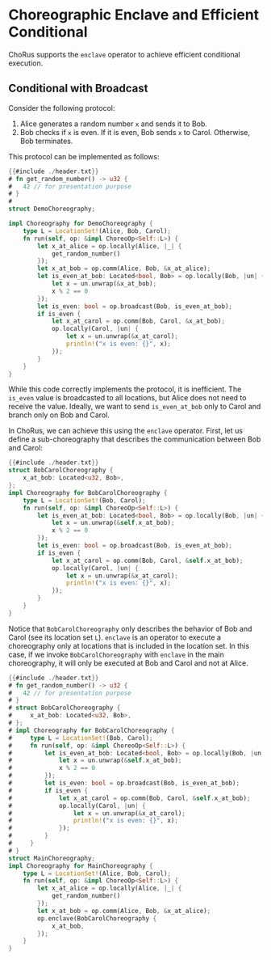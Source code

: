 # Choreographic Enclave and Efficient Conditional

ChoRus supports the `enclave` operator to achieve efficient conditional execution.

## Conditional with Broadcast

Consider the following protocol:

1. Alice generates a random number `x` and sends it to Bob.
2. Bob checks if `x` is even. If it is even, Bob sends `x` to Carol. Otherwise, Bob terminates.

This protocol can be implemented as follows:

```rust
{{#include ./header.txt}}
# fn get_random_number() -> u32 {
#   42 // for presentation purpose
# }
#
struct DemoChoreography;

impl Choreography for DemoChoreography {
    type L = LocationSet!(Alice, Bob, Carol);
    fn run(self, op: &impl ChoreoOp<Self::L>) {
        let x_at_alice = op.locally(Alice, |_| {
            get_random_number()
        });
        let x_at_bob = op.comm(Alice, Bob, &x_at_alice);
        let is_even_at_bob: Located<bool, Bob> = op.locally(Bob, |un| {
            let x = un.unwrap(&x_at_bob);
            x % 2 == 0
        });
        let is_even: bool = op.broadcast(Bob, is_even_at_bob);
        if is_even {
            let x_at_carol = op.comm(Bob, Carol, &x_at_bob);
            op.locally(Carol, |un| {
                let x = un.unwrap(&x_at_carol);
                println!("x is even: {}", x);
            });
        }
    }
}
```

While this code correctly implements the protocol, it is inefficient. The `is_even` value is broadcasted to all locations, but Alice does not need to receive the value. Ideally, we want to send `is_even_at_bob` only to Carol and branch only on Bob and Carol.

In ChoRus, we can achieve this using the `enclave` operator. First, let us define a sub-choreography that describes the communication between Bob and Carol:

```rust
{{#include ./header.txt}}
struct BobCarolChoreography {
    x_at_bob: Located<u32, Bob>,
};
impl Choreography for BobCarolChoreography {
    type L = LocationSet!(Bob, Carol);
    fn run(self, op: &impl ChoreoOp<Self::L>) {
        let is_even_at_bob: Located<bool, Bob> = op.locally(Bob, |un| {
            let x = un.unwrap(&self.x_at_bob);
            x % 2 == 0
        });
        let is_even: bool = op.broadcast(Bob, is_even_at_bob);
        if is_even {
            let x_at_carol = op.comm(Bob, Carol, &self.x_at_bob);
            op.locally(Carol, |un| {
                let x = un.unwrap(&x_at_carol);
                println!("x is even: {}", x);
            });
        }
    }
}
```

Notice that `BobCarolChoreography` only describes the behavior of Bob and Carol (see its location set `L`). `enclave` is an operator to execute a choreography only at locations that is included in the location set. In this case, if we invoke `BobCarolChoreography` with `enclave` in the main choreography, it will only be executed at Bob and Carol and not at Alice.

```rust
{{#include ./header.txt}}
# fn get_random_number() -> u32 {
#   42 // for presentation purpose
# }
# struct BobCarolChoreography {
#     x_at_bob: Located<u32, Bob>,
# };
# impl Choreography for BobCarolChoreography {
#     type L = LocationSet!(Bob, Carol);
#     fn run(self, op: &impl ChoreoOp<Self::L>) {
#         let is_even_at_bob: Located<bool, Bob> = op.locally(Bob, |un| {
#             let x = un.unwrap(&self.x_at_bob);
#             x % 2 == 0
#         });
#         let is_even: bool = op.broadcast(Bob, is_even_at_bob);
#         if is_even {
#             let x_at_carol = op.comm(Bob, Carol, &self.x_at_bob);
#             op.locally(Carol, |un| {
#                 let x = un.unwrap(&x_at_carol);
#                 println!("x is even: {}", x);
#             });
#         }
#     }
# }
struct MainChoreography;
impl Choreography for MainChoreography {
    type L = LocationSet!(Alice, Bob, Carol);
    fn run(self, op: &impl ChoreoOp<Self::L>) {
        let x_at_alice = op.locally(Alice, |_| {
            get_random_number()
        });
        let x_at_bob = op.comm(Alice, Bob, &x_at_alice);
        op.enclave(BobCarolChoreography {
            x_at_bob,
        });
    }
}
```

<!-- TODO: document returning values from enclave and `flatten` -->
